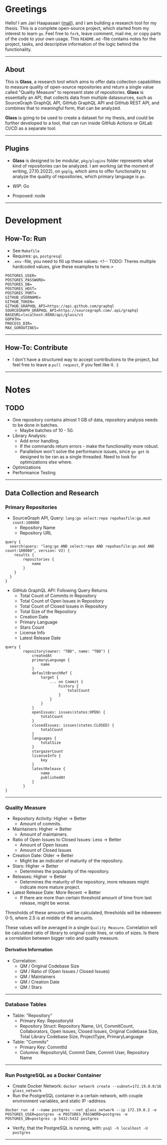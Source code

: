 # Greetings

Hello! I am Jari Haapasaari ([mail](mailto:haapjari@gmail.com)), and I am building a research tool for my thesis. This is a complete open-source project, which started from my interest to learn `go`. Feel free to `fork`, leave comment, mail me, or copy parts of the code to your own usage. This `README.md` -file contains notes for the project, tasks, and descriptive information of the logic behind the functionality.

---

## About

This is **Glass**, a research tool which aims to offer data collection capabilities to measure quality of open-source repositories and return a single value called "Quality Measure" to represent state of repositories. **Glass** is essentially an API, that collects data from multiple datasources, such as SourceGraph GraphQL API, GitHub GraphQL API and GitHub REST API, and combines that to meaningful form, that can be analyzed. 

**Glass** is going to be used to create a dataset for my thesis, and could be further developed to a tool, that can run inside GitHub Actions or GitLab CI/CD as a separate tool.

---

## Plugins

- **Glass** is designed to be modular, `pkg/plugins` folder represents what kind of repositories can be analyzed. I am working (at the moment of writing, 27.10.2022), on `goplg`, which aims to offer functionality to analyze the quality of repositories, which primary language is `go`.

- *WIP*: Go
- Proposed: node

---

# Development

## How-To: Run

- See `Makefile`
- Requires: `go`, `postgresql`
- `.env` -file, you need to fill up these values: <!-- TODO: Theres multiple hardcoded values, give these examples to here.>

```
POSTGRES_USER=
POSTGRES_PASSWORD=
POSTGRES_DB=
POSTGRES_HOST=
POSTGRES_PORT=
GITHUB_USERNAME=
GITHUB_TOKEN=
GITHUB_GRAPHQL_API=https://api.github.com/graphql
SOURCEGRAPH_GRAPHQL_API=https://sourcegraph.com/.api/graphql
BASEURL=localhost:8080/api/glass/v1
GOPATH=
PROCESS_DIR=
MAX_GOROUTINES=
```

---

## How-To: Contribute

- I don't have a structured way to accept contributions to the project, but feel free to leave a `pull request`, if you feel like it. :)

---

# Notes

## TODO

- One repository contains almost 1 GB of data, repository analysis needs to be done in batches.
    - Maybe batches of 10 - 50.
- Library Analysis:
    - Add error handling.
    - If the commands return errors - make the functionality more robust.
    - Parallelism won't solve the performance issues, since `go get` is designed to be 
    ran as a single threaded. Need to look for optimizations else where.
- Optimizations
- Performance Testing

---

## Data Collection and Research

### Primary Repositories

- SourceGraph API, Query: `lang:go select:repo repohasfile:go.mod count:100000`
    - Repository Name
    - Repository URL

```
query {
  search(query: "lang:go AND select:repo AND repohasfile:go.mod AND count:100000", version: V2) {
    results {
        repositories {
            name
        }
    }
  }
}
```

- GitHub GraphQL API: Following Query Returns
    - Total Count of Commits in Repository
    - Total Count of Open Issues in Repository
    - Total Count of Closed Issues in Repository
    - Total Size of the Repository
    - Creation Date
    - Primary Language
    - Stars Count
    - License Info
    - Latest Release Date

```
query {
        repository(owner: "TBD", name: "TBD") {
            createdAt
            primaryLanguage {
                name
            }
            defaultBranchRef {
                target {
                    ... on Commit {
                        history {
                            totalCount
                        }
                    }
                }
            }
            openIssues: issues(states:OPEN) {
                totalCount
            }
            closedIssues: issues(states:CLOSED) {
                totalCount
            }
            languages {
                totalSize
            }
            stargazerCount
            licenseInfo {
                key            
            }
            latestRelease {
                name
                publishedAt
            }         
        }
}
```

---

### Quality Measure

- Repository Activity: Higher -> Better
    - Amount of commits.
- Maintainers: Higher -> Better
    - Amount of maintainers. 
- Ratio of Open Issues to Closed Issues: Less -> Better
    - Amount of Open Issues
    - Amount of Closed Issues
- Creation Date: Older -> Better
    - Might be an indicator of maturity of the repository.
- Stars: Higher -> Better
    - Determines the popularity of the repository.
- Releases: Higher -> Better
    - Determines the maturity of the repository, more releases might indicate more mature project.
- Latest Release Date: More Recent -> Better
    - If there are more than certain threshold amount of time from last release, might be worse.

Thresholds of these amounts will be calculated, thresholds will be inbeween 0-5, where 2.5 is at middle of the amounts.

These values will be averaged in a single `Quality Measure`. Correlation will be calculated ratio of library to original code lines, or ratio of sizes. Is there a correlation between bigger ratio and quality measure.

#### Derivative Information

- Correlation:
    - QM / Original Codebase Size
    - QM / Ratio of (Open Issues / Closed Issues)
    - QM / Maintainers
    - QM / Creation Date
    - QM / Stars

---

### Database Tables

- Table: "Repository"
    - Primary Key: RepositoryId
    - Repository Struct: Repository Name, Url, CommitCount, Collaborators, Open Issues, Closed Issues, Original Codebase Size, Total Library Codebase Size, ProjectType, PrimaryLanguage
- Table: "Commits"
    - Primary Key: CommitId
    - Columns: RepositoryId, Commit Date, Commit User, Repository Name

---

### Run PostgreSQL as a Docker Container

- Create Docker Network: `docker network create --subnet=172.19.0.0/16 glass_network`
- Run the PostgreSQL container in a certain network, with couple environment variables, and static IP -address.

```docker run -d --name postgres --net glass_network --ip 172.19.0.2 -e POSTGRES_USER=postgres -e POSTGRES_PASSWORD=postgres -e POSTGRES_DB=postgres -p 5432:5432 postgres```

- Verify, that the PostgreSQL is running, with: `psql -h localhost -U postgres`

---
